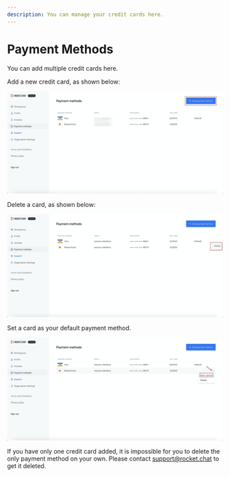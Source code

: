 ```yaml
---
description: You can manage your credit cards here.
---
```


# Payment Methods

You can add multiple credit cards here.

Add a new credit card, as shown below:

![](<../../../.gitbook/assets/image (95).png>)

Delete a card, as shown below:

![](<../../../.gitbook/assets/image (96).png>)

Set a card as your default payment method.

![](<../../../.gitbook/assets/image (97).png>)

If you have only one credit card added, it is impossible for you to delete the only payment method on your own. Please contact [support@rocket.chat](mailto:support@rocket.chat) to get it deleted.
